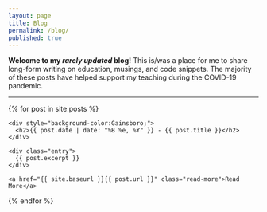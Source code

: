 ```yaml
---
layout: page
title: Blog
permalink: /blog/
published: true
---
```


**Welcome to my *rarely updated* blog!** This is/was a place for me to share long-form writing on education, musings, and code snippets. The majority of these posts have helped support my teaching during the COVID-19 pandemic.

---

<div class="posts">
  {% for post in site.posts %}
  <article class="post">
    
    <div style="background-color:Gainsboro;">
      <h2>{{ post.date | date: "%B %e, %Y" }} - {{ post.title }}</h2>
    </div>
    
    <div class="entry">
      {{ post.excerpt }}
    </div>

    <a href="{{ site.baseurl }}{{ post.url }}" class="read-more">Read More</a>
  </article>
  {% endfor %}
</div>
